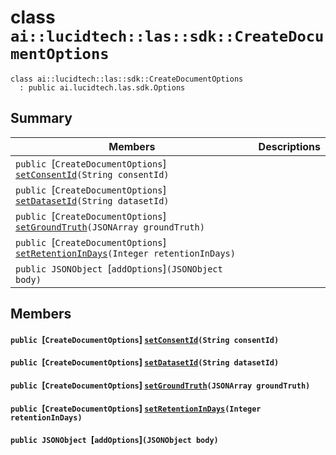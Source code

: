 # class `ai::lucidtech::las::sdk::CreateDocumentOptions` 

```
class ai::lucidtech::las::sdk::CreateDocumentOptions
  : public ai.lucidtech.las.sdk.Options
```  

## Summary

 Members                        | Descriptions                                
--------------------------------|---------------------------------------------
`public `[`CreateDocumentOptions`] [`setConsentId`](#classai_1_1lucidtech_1_1las_1_1sdk_1_1_create_document_options_1aea843844d1cabdb367b6ef2fbad74763)`(String consentId)` | 
`public `[`CreateDocumentOptions`] [`setDatasetId`](#classai_1_1lucidtech_1_1las_1_1sdk_1_1_create_document_options_1a9294ea1d4ac07bba5d81aecb2975edba)`(String datasetId)` | 
`public `[`CreateDocumentOptions`] [`setGroundTruth`](#classai_1_1lucidtech_1_1las_1_1sdk_1_1_create_document_options_1a11e5ef2f36fa14e6e048d74d406881f5)`(JSONArray groundTruth)` | 
`public `[`CreateDocumentOptions`] [`setRetentionInDays`](#classai_1_1lucidtech_1_1las_1_1sdk_1_1_create_document_options_1aaf2f77a3677707090b71be74af54a826)`(Integer retentionInDays)` | 
`public JSONObject `[`addOptions`]`(JSONObject body)` | 

## Members

#### `public `[`CreateDocumentOptions`] [`setConsentId`](#classai_1_1lucidtech_1_1las_1_1sdk_1_1_create_document_options_1aea843844d1cabdb367b6ef2fbad74763)`(String consentId)` 

#### `public `[`CreateDocumentOptions`] [`setDatasetId`](#classai_1_1lucidtech_1_1las_1_1sdk_1_1_create_document_options_1a9294ea1d4ac07bba5d81aecb2975edba)`(String datasetId)` 

#### `public `[`CreateDocumentOptions`] [`setGroundTruth`](#classai_1_1lucidtech_1_1las_1_1sdk_1_1_create_document_options_1a11e5ef2f36fa14e6e048d74d406881f5)`(JSONArray groundTruth)` 

#### `public `[`CreateDocumentOptions`] [`setRetentionInDays`](#classai_1_1lucidtech_1_1las_1_1sdk_1_1_create_document_options_1aaf2f77a3677707090b71be74af54a826)`(Integer retentionInDays)` 

#### `public JSONObject `[`addOptions`]`(JSONObject body)` 

